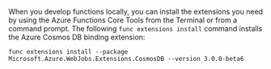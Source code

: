 When you develop functions locally, you can install the extensions you need by using the Azure Functions Core Tools from the Terminal or from a command prompt. The following `func extensions install` command installs the Azure Cosmos DB binding extension:

```
func extensions install --package Microsoft.Azure.WebJobs.Extensions.CosmosDB --version 3.0.0-beta6 
```
